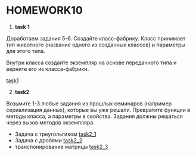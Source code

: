 # HOMEWORK10


1. **task 1**

Доработаем задания 5-6. Создайте класс-фабрику.
Класс принимает тип животного (название одного из созданных классов)
и параметры для этого типа.

Внутри класса создайте экземпляр на основе переданного типа и верните 
его из класса-фабрики.

[task1](hw10_task1.py)

2. **task2**

Возьмите 1-3 любые задания из прошлых семинаров (например сериализация
данных), которые вы уже решали. Превратите функции в методы класса, 
а параметры в свойства. Задания должны решаться через вызов методов экземпляра.

- Задача с треугольгиком [task2_1](hw10_task2_triangle.py)
- Задача с дробями [task2_2](hw10_task2_decimals.py)
- транспонирование матрицы [task2_3](hw_10_task2_matrix.py)

